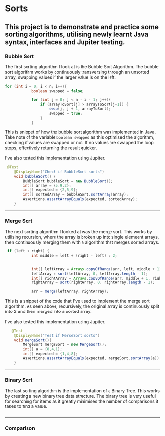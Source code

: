 # Sorts

This project is to demonstrate and practice some sorting algorithms, utilising
newly learnt Java syntax, interfaces and Jupiter testing.
---
### Bubble Sort
The first sorting algorithm I look at is the Bubble Sort Algorithm. 
The bubble sort algorithm works by continuously transversing through 
an unsorted array, swapping values if the larger value is on the left.

```java
for (int i = 0; i < n; i++){
            boolean swapped = false;

            for (int j = 0; j < n - i - 1; j++){
                if (arrayToSort[j] > arrayToSort[j+1]) {
                    swap(j, j + 1, arrayToSort);
                    swapped = true;
                }
            }
```
This is snippet of how the bubble sort algorithm was implemented in Java. Take
note of the variable `boolean swapped` as this optimised the algorithm, checking 
if values are swapped or not. If no values are swapped the loop stops, effectively
returning the result quicker. \
\
I've also tested this implementation using Jupiter.

```java
 @Test
    @DisplayName("Check if BubbleSort sorts")
    void bubbleSort() {
        BubbleSort bubbleSort = new BubbleSort();
        int[] array = {5,9,2};
        int[] expected = {2,5,9};
        int[] sortedArray = bubbleSort.sortArray(array);
        Assertions.assertArrayEquals(expected, sortedArray);
    }
```
---
### Merge Sort
The next sorting algorithm I looked at was the merge sort. This works 
by utilising recursion, where the array is broken up into single elemeent arrays,
then continuously merging them with a algorithm that merges sorted arrays.

```java
 if (left < right) {
            int middle = left + (right - left) / 2;


            int[] leftArray = Arrays.copyOfRange(arr, left, middle + 1);
            leftArray = sort(leftArray, 0, leftArray.length - 1);
            int[] rightArray = Arrays.copyOfRange(arr, middle + 1, right + 1);
            rightArray = sort(rightArray, 0, rightArray.length - 1);

            arr = merge(leftArray, rightArray);
```
This is a snippet of the code that I've used to implement the merge sort 
algorithm. As seen above, recursively, the original array is continuously
split into 2 and then merged into a sorted array.\
\
I've also tested this implementation using Jupiter.
```java
   @Test
    @DisplayName("Test if MerseSort sorts")
    void mergeSort(){
        MergeSort mergeSort = new MergeSort();
        int[] a = {8,4,1};
        int[] expected = {1,4,8};
        Assertions.assertArrayEquals(expected, mergeSort.sortArray(a));
    }
```
---
### Binary Sort
The last sorting algorithm is the implementation of a Binary Tree. This
works by creating a new binary tree data structure. The binary tree 
is very useful for searching for items as it greatly minimises the number
of comparisons it takes to find a value.

```java

```

---
### Comparison

